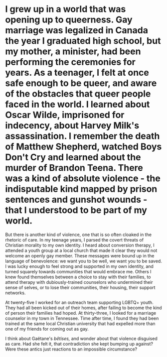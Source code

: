 # I grew up in a world that was opening up to queerness. Gay marriage was legalized in Canada the year I graduated high school, but my mother, a minister, had been performing the ceremonies for years.  As a teenager, I felt at once safe enough to be queer, and aware of the obstacles that queer people faced in the world. I learned about Oscar Wilde, imprisoned for indecency, about Harvey Milk's assassination. I remember the death of Matthew Shepherd, watched Boys Don't Cry and learned about the murder of Brandon Teena. There was a kind of absolute violence - the indisputable kind mapped by prison sentences and gunshot wounds - that I understood to be part of my world.

But there is another kind of violence, one that is so often cloaked in the rhetoric of care. In my teenage years, I parsed the covert threats of Christian morality to my own identity. I heard about conversion therapy, I attended a youth group at a local church that made it clear they would not welcome an openly gay member. These messages were bound up in the language of benevolence: we want you to be well, we want you to be saved. I was lucky enough to feel strong and supported in my own identity, and turned squarely towards communities that would embrace me. Others I knew found themselves between a choice to stay with their families, to attend therapy with dubiously-trained counselors who undermined their sense of selves, or to lose their communities, their housing, their support networks.

At twenty-five I worked for an outreach team supporting LGBTQ+ youth.  They had all been kicked out of their homes, after failing to become the kind of person their families had hoped.  At thirty-three, I looked for a marriage counselor in my town in Tennessee.  Time after time, I found they had been trained at the same local Christian university that had expelled more than one of my friends for coming out as gay.

I think about Gaëtane's _bêtises,_ and wonder about that violence disguised as care.  Had she felt it, that contradiction she kept bumping up against?  Were these antics just reactions to an impossible circumstance?
